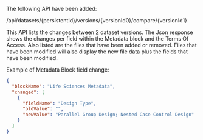 The following API have been added:

/api/datasets/{persistentId}/versions/{versionId0}/compare/{versionId1}

This API lists the changes between 2 dataset versions. The Json response shows the changes per field within the Metadata block and the Terms Of Access. Also listed are the files that have been added or removed. Files that have been modified will also display the new file data plus the fields that have been modified.

Example of Metadata Block field change:
```json
{
  "blockName": "Life Sciences Metadata",
  "changed": [
    {
      "fieldName": "Design Type",
      "oldValue": "",
      "newValue": "Parallel Group Design; Nested Case Control Design"
    }
  ]
}
```
